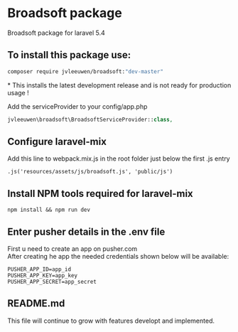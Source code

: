 # Broadsoft package
Broadsoft package for laravel  5.4

## To install this  package use:
```bash
composer require jvleeuwen/broadsoft:"dev-master"
```
\* This installs the latest development release and is not ready for production usage !

Add the serviceProvider to your config/app.php
```php
jvleeuwen\broadsoft\BroadsoftServiceProvider::class,
```

## Configure laravel-mix
Add this line to webpack.mix.js in the root folder just below the first .js entry
```
.js('resources/assets/js/broadsoft.js', 'public/js')
```
## Install NPM tools required for laravel-mix
```
npm install && npm run dev
```

## Enter pusher details in the .env file
First u need to create an app on pusher.com\
After creating he app the needed credentials shown below will be available:

```
PUSHER_APP_ID=app_id
PUSHER_APP_KEY=app_key
PUSHER_APP_SECRET=app_secret
```



## README.md
This file will continue to grow with features developt and implemented.